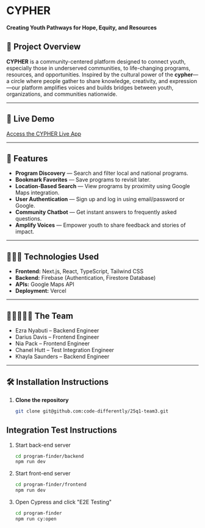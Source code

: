# CYPHER  
**Creating Youth Pathways for Hope, Equity, and Resources**



## 📝 Project Overview

**CYPHER** is a community-centered platform designed to connect youth, especially those in underserved communities, to life-changing programs, resources, and opportunities. Inspired by the cultural power of the **cypher**—a circle where people gather to share knowledge, creativity, and expression—our platform amplifies voices and builds bridges between youth, organizations, and communities nationwide.

---

## 🚀 Live Demo
[Access the CYPHER Live App](https://your-deployment-link.com)

---

## 🎯 Features
- **Program Discovery** — Search and filter local and national programs.
- **Bookmark Favorites** — Save programs to revisit later.
- **Location-Based Search** — View programs by proximity using Google Maps integration.
- **User Authentication** — Sign up and log in using email/password or Google.
- **Community Chatbot** — Get instant answers to frequently asked questions.
- **Amplify Voices** — Empower youth to share feedback and stories of impact.

---

## 🧑🏽‍💻 Technologies Used
- **Frontend:** Next.js, React, TypeScript, Tailwind CSS
- **Backend:** Firebase (Authentication, Firestore Database)
- **APIs:** Google Maps API
- **Deployment:** Vercel

---

## 🧑🏽‍🤝‍🧑🏽 The Team
- Ezra Nyabuti – Backend Engineer
- Darius Davis – Frontend Engineer
- Nia Pack – Frontend Engineer
- Chanel Hutt – Test Integration Engineer
- Khayla Saunders – Backend Engineer

---

## 🛠️ Installation Instructions
1. **Clone the repository**
   ```bash
   git clone git@github.com:code-differently/25q1-team3.git

## Integration Test Instructions

1. Start back-end server
   
   ```bash
   cd program-finder/backend
   npm run dev
   ```

2. Start front-end server
   
   ```bash
   cd program-finder/frontend
   npm run dev
   ```

3. Open Cypress and click "E2E Testing"
   
   ```bash
   cd program-finder
   npm run cy:open
   ```



